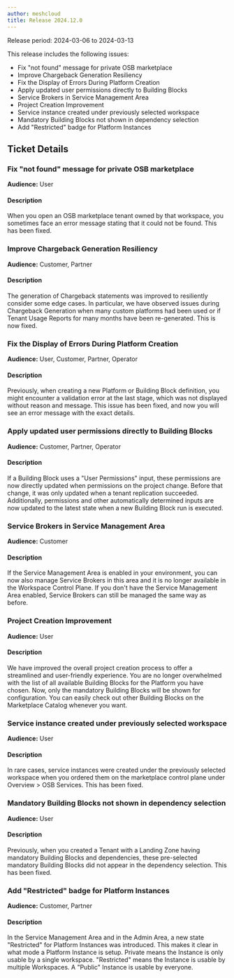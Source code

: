 ```yaml
---
author: meshcloud
title: Release 2024.12.0
---
```


Release period: 2024-03-06 to 2024-03-13

This release includes the following issues:
* Fix "not found" message for private OSB marketplace
* Improve Chargeback Generation Resiliency
* Fix the Display of Errors During Platform Creation
* Apply updated user permissions directly to Building Blocks
* Service Brokers in Service Management Area
* Project Creation Improvement
* Service instance created under previously selected workspace
* Mandatory Building Blocks not shown in dependency selection
* Add "Restricted" badge for Platform Instances
<!--truncate-->

## Ticket Details
### Fix "not found" message for private OSB marketplace
**Audience:** User<br>

#### Description
When you open an OSB marketplace tenant owned by that workspace, you sometimes face an error message stating that it could not be found. This has been fixed.

### Improve Chargeback Generation Resiliency
**Audience:** Customer, Partner<br>

#### Description
The generation of Chargeback statements was improved to resiliently consider
some edge cases. In particular, we have observed issues during Chargeback
Generation when many custom platforms had been used or if Tenant Usage Reports
for many months have been re-generated. This is now fixed.

### Fix the Display of Errors During Platform Creation
**Audience:** User, Customer, Partner, Operator<br>

#### Description
Previously, when creating a new Platform or Building Block definition, you might encounter 
a validation error at the last stage, which was not displayed without reason and message.
This issue has been fixed, and now you will see an error message with the exact details.

### Apply updated user permissions directly to Building Blocks
**Audience:** Customer, Partner, Operator<br>

#### Description
If a Building Block uses a "User Permissions" input, these permissions are now directly
updated when permissions on the project change. Before that change, it was only updated
when a tenant replication succeeded.
Additionally, permissions and other automatically determined inputs are now updated to the latest
state when a new Building Block run is executed.

### Service Brokers in Service Management Area
**Audience:** Customer<br>

#### Description
If the Service Management Area is enabled in your environment, you can now also manage Service Brokers
in this area and it is no longer available in the Workspace Control Plane. If you don't have the Service Management
Area enabled, Service Brokers can still be managed the same way as before.

### Project Creation Improvement
**Audience:** User<br>

#### Description
We have improved the overall project creation process to 
offer a streamlined and user-friendly experience. You are 
no longer overwhelmed with the list of all available 
Building Blocks for the Platform you have chosen. Now, 
only the mandatory Building Blocks will be shown for 
configuration. You can easily check out other Building 
Blocks on the Marketplace Catalog whenever you want.

### Service instance created under previously selected workspace
**Audience:** User<br>

#### Description
In rare cases, service instances were created under the previously selected workspace when you ordered them on the marketplace control plane under Overview > OSB Services. This has been fixed.

### Mandatory Building Blocks not shown in dependency selection
**Audience:** User<br>

#### Description
Previously, when you created a Tenant with a Landing Zone having mandatory Building Blocks and dependencies, these pre-selected mandatory Building Blocks did not appear in the dependency selection. This has been fixed.

### Add "Restricted" badge for Platform Instances
**Audience:** Customer, Partner<br>

#### Description
In the Service Management Area and  in the Admin Area, a new state 
"Restricted" for Platform Instances was introduced. This makes it 
clear in what mode a Platform Instance is setup. Private means the 
Instance is only usable by a single workspace. "Restricted" means 
the Instance is usable by multiple Workspaces. A "Public" Instance 
is usable by everyone.

